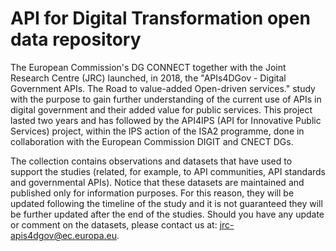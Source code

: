 # API for Digital Transformation open data repository
The European Commission's DG CONNECT together with the Joint Research Centre (JRC) launched, in 2018, the "APIs4DGov - Digital Government APIs. The Road to value-added Open-driven services." study with the purpose to gain further understanding of the current use of APIs in digital government and their added value for public services.
This project lasted two years and has followed by the API4IPS (API for Innovative Public Services) project, within the IPS action of the ISA2 programme, done in collaboration with the European Commission DIGIT and CNECT DGs.

The collection contains observations and datasets that have used to support the studies (related, for example, to API communities, API standards and governmental APIs). Notice that these datasets are maintained and published only for information purposes. For this reason, they will be updated following the timeline of the study and it is not guaranteed they will be further updated after the end of the studies. Should you have any update or comment on the datasets, please contact us at: jrc-apis4dgov@ec.europa.eu.
